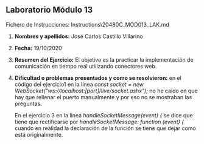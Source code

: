 ## Laboratorio Módulo 13

Fichero de Instrucciones: Instructions\20480C_MOD013_LAK.md

1. **Nombres y apellidos:** José Carlos Castillo Villarino

2. **Fecha:** 19/10/2020

3. **Resumen del Ejercicio:** El objetivo es la practicar la implementación de comunicación en tiempo real utilizando conectores web.

4. **Dificultad o problemas presentados y como se resolvieron:** en el código del ejercicio1 en la linea *const socket = new WebSocket("ws://localhost:[port]/live/socket.ashx");* no he caido en que hay que rellenar el puerto manualmente y por eso no se mostraban las preguntas.

   En el ejercicio 3 en la linea *handleSocketMessage(event) {* se dice que tiene que rectificarse por *handleSocketMessage: function (event) {* cuando en realidad la declaración de la función se tiene que dejar como está originalmente.
